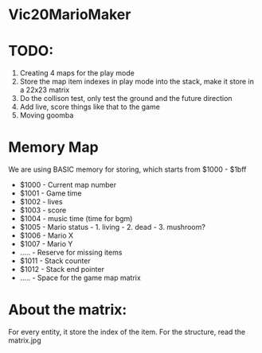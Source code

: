 # Vic20MarioMaker
# TODO:
1. Creating 4 maps for the play mode
2. Store the map item indexes in play mode into the stack, make it store in a 22x23 matrix
3. Do the collison test, only test the ground and the future direction
4. Add live, score things like that to the game
5. Moving goomba

# Memory Map
We are using BASIC memory for storing, which starts from $1000 - $1bff

- $1000 - Current map number
- $1001 - Game time
- $1002 - lives
- $1003 - score
- $1004 - music time (time for bgm)
- $1005 - Mario status 
        - 1. living
        - 2. dead
        - 3. mushroom?
- $1006 - Mario X
- $1007 - Mario Y
- ..... - Reserve for missing items
- $1011 - Stack counter
- $1012 - Stack end pointer
- ..... - Space for the game map matrix



# About the matrix:
For every entity, it store the index of the item.
For the structure, read the matrix.jpg